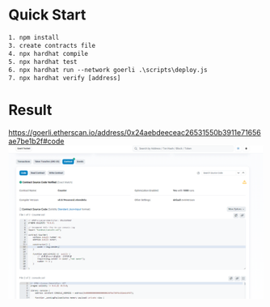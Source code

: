# Quick Start
```shell
1. npm install
3. create contracts file
4. npx hardhat compile
5. npx hardhat test
6. npx hardhat run --network goerli .\scripts\deploy.js 
7. npx hardhat verify [address]
```
# Result
https://goerli.etherscan.io/address/0x24aebdeeceac26531550b3911e71656ae7be1b2f#code
![img.png](img.png)
